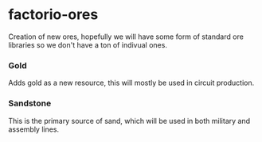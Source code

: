 # factorio-ores

Creation of new ores, hopefully we will have some form of standard ore libraries so we don't have a ton of indivual ones.

### Gold

Adds gold as a new resource, this will mostly be used in circuit production.

### Sandstone

This is the primary source of sand, which will be used in both military and assembly lines.
